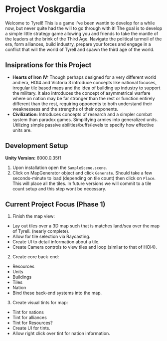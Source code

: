 # Project Voskgardia
Welcome to Tyrell! This is a game I've been wantin to develop for a while now, but never quite had the will to go through with it! The goal is to develop a simple little strategy game allowing you and friends to take the mantle of the leaders at the brink of the Third Age. Navigate the political turmoil of the era, form alliances, build industry, prepare your forces and engage in a conflict that will the world of Tyrell and spawn the third age of the world.

## Insiprations for this Project
- **Hearts of Iron IV:** Though perhaps designed for a very different world and era, HOI4 and Victoria 3 introduce concepts like national focuses, irregular tile based maps and the idea of building up industry to support the military. It also introduces the concept of asymmetrical warfare where on nation may be far stronger than the rest or function entirely different than the rest, requiring opponents to both understand their weaknessess and the strengths of their opponents.
- **Civilization:** Introduces concepts of research and a simpler combat system than paradox games. Simplifying armies into generalized units. Utilizing simple passive abilities/buffs/levels to specify how effective units are.


## Development Setup
**Unity Version:** 6000.0.35f1

1. Upon installation open the `SampleScene.scene.`
2. Click on MapGenerator object and click `Generate`. Should take a few seconds-minute to load (depending on tile count) then click on `Place`. This will place all the tiles. In future versions we will commit to a tile count setup and this step wont be necessary.

## Current Project Focus (Phase 1)
1. Finish the map view:
- Lay out tiles over a 3D map such that is matches land/sea over the map of Tyrell. (nearly complete).
- Allow for tile selection via Raycasting.
- Create UI to detail information about a tile.
- Create Camera controls to view tiles and loop (similar to that of HOI4).

2. Create core back-end:
- Resources
- Units
- Buildings
- Tiles
- Nation
- Bind these back-end systems into the map.

3. Create visual tints for map:
- Tint for nations
- Tint for alliances
- Tint for Resources?
- Create UI for tints.
- Allow right click over tint for nation information.
